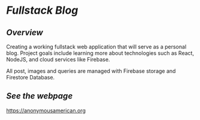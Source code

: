 # _Fullstack Blog_

## _Overview_
Creating a working fullstack web application that will serve as a personal blog. Project goals include learning more about technologies such as React, NodeJS, and cloud services like Firebase. 

All post, images and queries are managed with Firebase storage and Firestore Database.

## _See the webpage_
https://anonymousamerican.org
